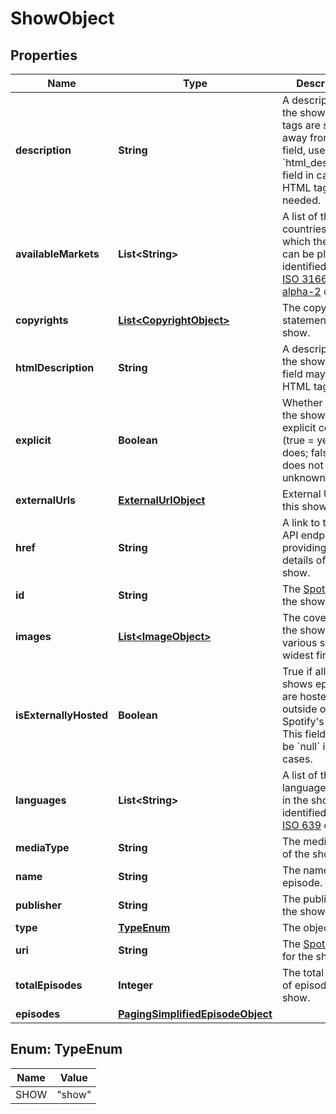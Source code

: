 

# ShowObject


## Properties

| Name | Type | Description | Notes |
|------------ | ------------- | ------------- | -------------|
|**description** | **String** | A description of the show. HTML tags are stripped away from this field, use &#x60;html_description&#x60; field in case HTML tags are needed.  |  |
|**availableMarkets** | **List&lt;String&gt;** | A list of the countries in which the show can be played, identified by their [ISO 3166-1 alpha-2](http://en.wikipedia.org/wiki/ISO_3166-1_alpha-2) code.  |  |
|**copyrights** | [**List&lt;CopyrightObject&gt;**](CopyrightObject.md) | The copyright statements of the show.  |  |
|**htmlDescription** | **String** | A description of the show. This field may contain HTML tags.  |  |
|**explicit** | **Boolean** | Whether or not the show has explicit content (true &#x3D; yes it does; false &#x3D; no it does not OR unknown).  |  |
|**externalUrls** | [**ExternalUrlObject**](ExternalUrlObject.md) | External URLs for this show.  |  |
|**href** | **String** | A link to the Web API endpoint providing full details of the show.  |  |
|**id** | **String** | The [Spotify ID](/documentation/web-api/concepts/spotify-uris-ids) for the show.  |  |
|**images** | [**List&lt;ImageObject&gt;**](ImageObject.md) | The cover art for the show in various sizes, widest first.  |  |
|**isExternallyHosted** | **Boolean** | True if all of the shows episodes are hosted outside of Spotify&#39;s CDN. This field might be &#x60;null&#x60; in some cases.  |  |
|**languages** | **List&lt;String&gt;** | A list of the languages used in the show, identified by their [ISO 639](https://en.wikipedia.org/wiki/ISO_639) code.  |  |
|**mediaType** | **String** | The media type of the show.  |  |
|**name** | **String** | The name of the episode.  |  |
|**publisher** | **String** | The publisher of the show.  |  |
|**type** | [**TypeEnum**](#TypeEnum) | The object type.  |  |
|**uri** | **String** | The [Spotify URI](/documentation/web-api/concepts/spotify-uris-ids) for the show.  |  |
|**totalEpisodes** | **Integer** | The total number of episodes in the show.  |  |
|**episodes** | [**PagingSimplifiedEpisodeObject**](PagingSimplifiedEpisodeObject.md) |  |  |



## Enum: TypeEnum

| Name | Value |
|---- | -----|
| SHOW | &quot;show&quot; |




